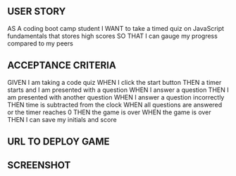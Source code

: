 ## USER STORY 
AS A coding boot camp student
I WANT to take a timed quiz on JavaScript fundamentals that stores high scores
SO THAT I can gauge my progress compared to my peers

## ACCEPTANCE CRITERIA

GIVEN I am taking a code quiz
WHEN I click the start button
THEN a timer starts and I am presented with a question
WHEN I answer a question
THEN I am presented with another question
WHEN I answer a question incorrectly
THEN time is subtracted from the clock
WHEN all questions are answered or the timer reaches 0
THEN the game is over
WHEN the game is over
THEN I can save my initials and score


## URL TO DEPLOY GAME


## SCREENSHOT


